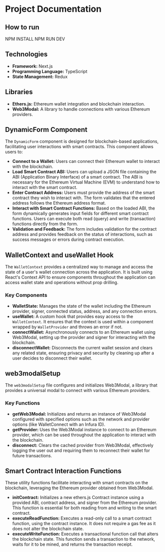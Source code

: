 # Project Documentation
## How to run

NPM INSTALL
NPM RUN DEV

## Technologies

- **Framework:** Next.js
- **Programming Language:** TypeScript
- **State Management:** Redux

## Libraries

- **Ethers.js:** Ethereum wallet integration and blockchain interaction.
- **Web3Modal:** A library to handle connections with various Ethereum providers.

## DynamicForm Component

The `DynamicForm` component is designed for blockchain-based applications, facilitating user interactions with smart contracts. This component allows users to:

- **Connect to a Wallet:** Users can connect their Ethereum wallet to interact with the blockchain.
- **Load Smart Contract ABI:** Users can upload a JSON file containing the ABI (Application Binary Interface) of a smart contract. The ABI is necessary for the Ethereum Virtual Machine (EVM) to understand how to interact with the smart contract.
- **Enter Contract Address:** Users must provide the address of the smart contract they wish to interact with. The form validates that the entered address follows the Ethereum address format.
- **Interact with Smart Contract Functions:** Based on the loaded ABI, the form dynamically generates input fields for different smart contract functions. Users can execute both read (query) and write (transaction) functions directly from the form.
- **Validation and Feedback:** The form includes validation for the contract address and provides feedback on the status of interactions, such as success messages or errors during contract execution.

## WalletContext and useWallet Hook

The `WalletContext` provides a centralized way to manage and access the state of a user's wallet connection across the application. It is built using React's Context API to ensure components throughout the application can access wallet state and operations without prop drilling.

### Key Components

- **WalletState:** Manages the state of the wallet including the Ethereum provider, signer, connected status, address, and any connection errors.
- **useWallet:** A custom hook that provides easy access to the `WalletContext`. It ensures that the context is used within a component wrapped by `WalletProvider` and throws an error if not.
- **connectWallet:** Asynchronously connects to an Ethereum wallet using Web3Modal, setting up the provider and signer for interacting with the blockchain.
- **disconnectWallet:** Disconnects the current wallet session and clears any related state, ensuring privacy and security by cleaning up after a user decides to disconnect their wallet.

## web3modalSetup

The `web3modalSetup` file configures and initializes Web3Modal, a library that provides a universal modal to connect with various Ethereum providers.

### Key Functions

- **getWeb3Modal:** Initializes and returns an instance of Web3Modal configured with specified options such as the network and provider options (like WalletConnect with an Infura ID).
- **getProvider:** Uses the Web3Modal instance to connect to an Ethereum provider, which can be used throughout the application to interact with the blockchain.
- **disconnect:** Clears the cached provider from Web3Modal, effectively logging the user out and requiring them to reconnect their wallet for future transactions.

## Smart Contract Interaction Functions

These utility functions facilitate interacting with smart contracts on the blockchain, leveraging the Ethereum provider obtained from Web3Modal.

- **initContract:** Initializes a new ethers.js Contract instance using a provided ABI, contract address, and signer from the Ethereum provider. This function is essential for both reading from and writing to the smart contract.
- **executeReadFunction:** Executes a read-only call to a smart contract function, using the contract instance. It does not require a gas fee as it does not alter the blockchain state.
- **executeWriteFunction:** Executes a transactional function call that alters the blockchain state. This function sends a transaction to the network, waits for it to be mined, and returns the transaction receipt.
